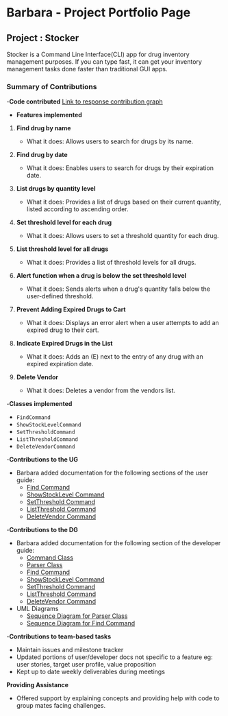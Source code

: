 # Barbara - Project Portfolio Page

## Project : Stocker
Stocker is a Command Line Interface(CLI) app for drug inventory management purposes.
If you can type fast, it can get your inventory management tasks done faster than traditional
GUI apps.

### Summary of Contributions

-**Code contributed** [Link to response contribution graph](https://nus-cs2113-ay2324s1.github.io/tp-dashboard/?search=&sort=groupTitle&sortWithin=title&timeframe=commit&mergegroup=&groupSelect=groupByRepos&breakdown=true&checkedFileTypes=docs~functional-code~test-code&since=2023-09-22&tabOpen=true&tabType=authorship&tabAuthor=Barbaracwx&tabRepo=AY2324S1-CS2113-T17-3%2Ftp%5Bmaster%5D&authorshipIsMergeGroup=false&authorshipFileTypes=docs~functional-code~test-code&authorshipIsBinaryFileTypeChecked=false&authorshipIsIgnoredFilesChecked=false)

- **Features implemented**

1. **Find drug by name**
    * What it does: Allows users to search for drugs by its name.

2. **Find drug by date**
    * What it does: Enables users to search for drugs by their expiration date.

3. **List drugs by quantity level**
    * What it does: Provides a list of drugs based on their current quantity, listed according to ascending order.

4. **Set threshold level for each drug**
    * What it does: Allows users to set a threshold quantity for each drug.

5. **List threshold level for all drugs**
    * What it does: Provides a list of threshold levels for all drugs.

6. **Alert function when a drug is below the set threshold level**
    * What it does: Sends alerts when a drug's quantity falls below the user-defined threshold.

7. **Prevent Adding Expired Drugs to Cart**
    * What it does: Displays an error alert when a user attempts to add an expired drug to their cart.

8. **Indicate Expired Drugs in the List**
    * What it does: Adds an (E) next to the entry of any drug with an expired expiration date.

9. **Delete Vendor**
    * What it does: Deletes a vendor from the vendors list.



-**Classes implemented**
* `FindCommand`
* `ShowStockLevelCommand`
* `SetThresholdCommand`
* `ListThresholdCommand`
* `DeleteVendorCommand`

-**Contributions to the UG**
* Barbara added documentation for the following sections of
  the user guide:
    * [Find Command](https://ay2324s1-cs2113-t17-3.github.io/tp/UserGuide.html#find---finds-drugs-using-their-name-or-expiry-date)
    * [ShowStockLevel Command](https://ay2324s1-cs2113-t17-3.github.io/tp/UserGuide#:~:text=stockLevel%20%2D%20List%20all%20drugs%20by%20quantity%20level%20in%20ascending%20order)
    * [SetThreshold Command](https://ay2324s1-cs2113-t17-3.github.io/tp/UserGuide.html#setthreshold---set-the-threshold-quantity-for-a-drug)
    * [ListThreshold Command](https://ay2324s1-cs2113-t17-3.github.io/tp/UserGuide.html#listthreshold---list-all-drugs-and-their-threshold-levels)
    * [DeleteVendor Command](https://ay2324s1-cs2113-t17-3.github.io/tp/UserGuide#:~:text=deleteVendor%20%2D%20deletes%20a%20vendor%20from%20list%20of%20vendors%20tracked%20by%20the%20system)


-**Contributions to the DG**
* Barbara added documentation for the following section of
  the developer guide:
    * [Command Class](https://ay2324s1-cs2113-t17-3.github.io/tp/DeveloperGuide.html#command-class)
    * [Parser Class](https://ay2324s1-cs2113-t17-3.github.io/tp/DeveloperGuide.html#parser-component)
    * [Find Command](https://ay2324s1-cs2113-t17-3.github.io/tp/DeveloperGuide.html#1-find-function)
    * [ShowStockLevel Command](https://ay2324s1-cs2113-t17-3.github.io/tp/DeveloperGuide.html#3-showstocklevel-command)
    * [SetThreshold Command](https://ay2324s1-cs2113-t17-3.github.io/tp/DeveloperGuide.html#7-setthreshold-command)
    * [ListThreshold Command](https://ay2324s1-cs2113-t17-3.github.io/tp/DeveloperGuide.html#8-listthreshold-command)
    * [DeleteVendor Command](https://ay2324s1-cs2113-t17-3.github.io/tp/DeveloperGuide.html#10-deletevendor-command)
* UML Diagrams
  * [Sequence Diagram for Parser Class](https://ay2324s1-cs2113-t17-3.github.io/tp/UML%20Diagrams/ParserDiagram.png)
  * [Sequence Diagram for Find Command](https://ay2324s1-cs2113-t17-3.github.io/tp/UML%20Diagrams/FindCommandDiagram.png)

-**Contributions to team-based tasks**
* Maintain issues and milestone tracker
* Updated portions of user/developer docs not specific to a feature eg: user stories, target user profile,
  value proposition
* Kept up to date weekly deliverables during meetings

**Providing Assistance**
- Offered support by explaining concepts and providing help with code to group mates facing challenges.





